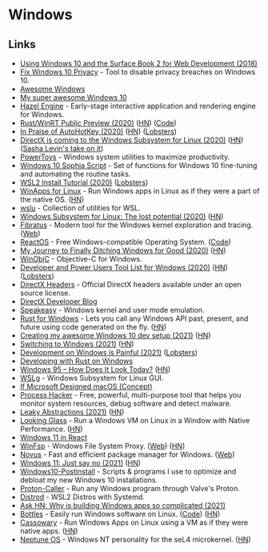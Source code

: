 # Windows

## Links

- [Using Windows 10 and the Surface Book 2 for Web Development (2018)](https://andrewbrookins.com/technology/using-windows-10-and-surface-book-2-for-web-development/)
- [Fix Windows 10 Privacy](https://github.com/modzero/fix-windows-privacy) - Tool to disable privacy breaches on Windows 10.
- [Awesome Windows](https://github.com/Awesome-Windows/Awesome)
- [My super awesome Windows 10](https://github.com/NickSeagull/my-windows)
- [Hazel Engine](https://github.com/TheCherno/Hazel) - Early-stage interactive application and rendering engine for Windows.
- [Rust/WinRT Public Preview (2020)](https://blogs.windows.com/windowsdeveloper/2020/04/30/rust-winrt-public-preview/) ([HN](https://news.ycombinator.com/item?id=23033451)) ([Code](https://github.com/microsoft/winrt-rs))
- [In Praise of AutoHotKey (2020)](https://www.hillelwayne.com/post/ahk/) ([HN](https://news.ycombinator.com/item?id=23156060)) ([Lobsters](https://lobste.rs/s/aqwsn5/praise_autohotkey))
- [DirectX is coming to the Windows Subsystem for Linux (2020)](https://devblogs.microsoft.com/directx/directx-heart-linux/) ([HN](https://news.ycombinator.com/item?id=23241040)) ([Sasha Levin's take on it](https://lkml.org/lkml/2020/5/19/742))
- [PowerToys](https://github.com/microsoft/PowerToys) - Windows system utilities to maximize productivity.
- [Windows 10 Sophia Script](https://github.com/farag2/Windows-10-Sophia-Script) - Set of functions for Windows 10 fine-tuning and automating the routine tasks.
- [WSL2 Install Tutorial (2020)](https://l-o-o-s-e-d.net/wsl2) ([Lobsters](https://lobste.rs/s/zatvvo/wsl2_installation_tutorial_for))
- [WinApps for Linux](https://github.com/Fmstrat/winapps) - Run Windows apps in Linux as if they were a part of the native OS. ([HN](https://news.ycombinator.com/item?id=25021261))
- [wslu](https://github.com/wslutilities/wslu) - Collection of utilities for WSL.
- [Windows Subsystem for Linux: The lost potential (2020)](https://jmmv.dev/2020/11/wsl-lost-potential.html) ([HN](https://news.ycombinator.com/item?id=25154300))
- [Fibratus](https://github.com/rabbitstack/fibratus) - Modern tool for the Windows kernel exploration and tracing. ([Web](https://www.fibratus.io/#/))
- [ReactOS](https://reactos.org/) - Free Windows-compatible Operating System. ([Code](https://github.com/reactos/reactos))
- [My Journey to Finally Ditching Windows for Good (2020)](https://news.ycombinator.com/item?id=25424225) ([HN](https://news.ycombinator.com/item?id=25424225))
- [WinObjC](https://github.com/microsoft/WinObjC) - Objective-C for Windows.
- [Developer and Power Users Tool List for Windows (2020)](https://www.hanselman.com/blog/scott-hanselmans-2021-ultimate-developer-and-power-users-tool-list-for-windows) ([HN](https://news.ycombinator.com/item?id=25534258)) ([Lobsters](https://lobste.rs/s/mv3s2z/scott_hanselman_s_2021_ultimate))
- [DirectX Headers](https://github.com/microsoft/DirectX-Headers) - Official DirectX headers available under an open source license.
- [DirectX Developer Blog](https://devblogs.microsoft.com/directx/)
- [Speakeasy](https://github.com/fireeye/speakeasy) - Windows kernel and user mode emulation.
- [Rust for Windows](https://github.com/microsoft/windows-rs) - Lets you call any Windows API past, present, and future using code generated on the fly. ([HN](https://news.ycombinator.com/item?id=25862291))
- [Creating my awesome Windows 10 dev setup (2021)](https://chimerical.ca/posts/creating-my-awesome-windows-10-dev-setup) ([HN](https://news.ycombinator.com/item?id=25965231))
- [Switching to Windows (2021)](http://ignorethecode.net/blog/2021/02/02/switching_to_windows/) ([HN](https://news.ycombinator.com/item?id=26101078))
- [Development on Windows is Painful (2021)](https://christine.website/blog/windows-pain-2021-03-03) ([Lobsters](https://lobste.rs/s/ibxmxb/development_on_windows_is_painful))
- [Developing with Rust on Windows](https://docs.microsoft.com/en-us/windows/dev-environment/rust/)
- [Windows 95 – How Does It Look Today?](https://dmitryelj.medium.com/windows-95-how-does-it-look-today-feda837922d9) ([HN](https://news.ycombinator.com/item?id=26676957))
- [WSLg](https://github.com/microsoft/wslg) - Windows Subsystem for Linux GUI.
- [If Microsoft Designed macOS (Concept)](https://www.youtube.com/watch?v=OtwHJwP-juo)
- [Process Hacker](https://github.com/processhacker/processhacker) - Free, powerful, multi-purpose tool that helps you monitor system resources, debug software and detect malware.
- [Leaky Abstractions (2021)](https://textslashplain.com/2021/06/02/leaky-abstractions/) ([HN](https://news.ycombinator.com/item?id=27372292))
- [Looking Glass](https://looking-glass.io/) - Run a Windows VM on Linux in a Window with Native Performance. ([HN](https://news.ycombinator.com/item?id=27870399))
- [Windows 11 in React](https://github.com/blueedgetechno/windows11)
- [WinFsp](https://github.com/billziss-gh/winfsp) - Windows File System Proxy. ([Web](http://www.secfs.net/winfsp/)) ([HN](https://news.ycombinator.com/item?id=28264408))
- [Novus](https://github.com/novus-package-manager/novus) - Fast and efficient package manager for Windows. ([Web](https://www.novuspkg.com/))
- [Windows 11: Just say no (2021)](https://www.computerworld.com/article/3633630/windows-11-just-say-no.html) ([HN](https://news.ycombinator.com/item?id=28554979))
- [Windows10-Postinstall](https://github.com/r33int/Windows10-Postinstall) - Scripts & programs I use to optimize and debloat my new Windows 10 installations.
- [Proton-Caller](https://github.com/caverym/proton-caller) - Run any Windows program through Valve's Proton.
- [Distrod](https://github.com/nullpo-head/wsl-distrod) - WSL2 Distros with Systemd.
- [Ask HN: Why is building Windows apps so complicated (2021)](https://news.ycombinator.com/item?id=29529267)
- [Bottles](https://usebottles.com/) - Easily run Windows software on Linux. ([Code](https://github.com/bottlesdevs/Bottles)) ([HN](https://news.ycombinator.com/item?id=29612976))
- [Cassowary](https://github.com/casualsnek/cassowary) - Run Windows Apps on Linux using a VM as if they were native apps. ([HN](https://news.ycombinator.com/item?id=30214762))
- [Neptune OS](https://github.com/cl91/NeptuneOS) - Windows NT personality for the seL4 microkernel. ([HN](https://news.ycombinator.com/item?id=30436993))
